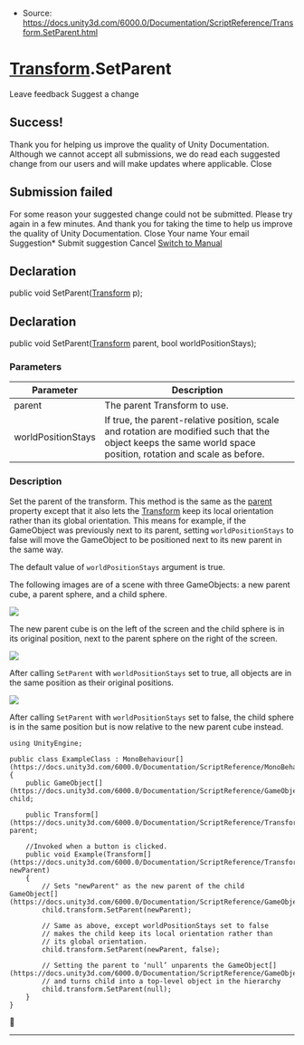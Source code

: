 * Source: https://docs.unity3d.com/6000.0/Documentation/ScriptReference/Transform.SetParent.html

#  [Transform](https://docs.unity3d.com/6000.0/Documentation/ScriptReference/Transform.html).SetParent
Leave feedback
Suggest a change
## Success!
Thank you for helping us improve the quality of Unity Documentation. Although we cannot accept all submissions, we do read each suggested change from our users and will make updates where applicable.
Close
## Submission failed
For some reason your suggested change could not be submitted. Please <a>try again</a> in a few minutes. And thank you for taking the time to help us improve the quality of Unity Documentation.
Close
Your name Your email Suggestion* Submit suggestion
Cancel
[Switch to Manual](https://docs.unity3d.com/6000.0/Documentation/Manual/class-Transform.html "Go to Transform Component in the Manual")
## Declaration
public void SetParent([Transform](https://docs.unity3d.com/6000.0/Documentation/ScriptReference/Transform.html) p); 
## Declaration
public void SetParent([Transform](https://docs.unity3d.com/6000.0/Documentation/ScriptReference/Transform.html) parent, bool worldPositionStays); 
### Parameters
Parameter | Description  
---|---  
parent | The parent Transform to use.  
worldPositionStays | If true, the parent-relative position, scale and rotation are modified such that the object keeps the same world space position, rotation and scale as before.  
### Description
Set the parent of the transform.
This method is the same as the [parent](https://docs.unity3d.com/6000.0/Documentation/ScriptReference/Transform-parent.html) property except that it also lets the [Transform](https://docs.unity3d.com/6000.0/Documentation/ScriptReference/Transform.html) keep its local orientation rather than its global orientation. This means for example, if the GameObject was previously next to its parent, setting `worldPositionStays` to false will move the GameObject to be positioned next to its new parent in the same way.  
  
The default value of `worldPositionStays` argument is true.  
  
The following images are of a scene with three GameObjects: a new parent cube, a parent sphere, and a child sphere.  
  
![](https://docs.unity3d.com/6000.0/Documentation/StaticFiles/ScriptRefImages/TransformSetParentOriginal.png)  
  
The new parent cube is on the left of the screen and the child sphere is in its original position, next to the parent sphere on the right of the screen.  
  
![](https://docs.unity3d.com/6000.0/Documentation/StaticFiles/ScriptRefImages/TransformSetParentWorldTrue.png)  
  
After calling `SetParent` with `worldPositionStays` set to true, all objects are in the same position as their original positions.  
  
![](https://docs.unity3d.com/6000.0/Documentation/StaticFiles/ScriptRefImages/TransformSetParentWorldFalse.png)  
  
After calling `SetParent` with `worldPositionStays` set to false, the child sphere is in the same position but is now relative to the new parent cube instead.  
  

```
using UnityEngine;  
  
public class ExampleClass : MonoBehaviour[](https://docs.unity3d.com/6000.0/Documentation/ScriptReference/MonoBehaviour.html)
{
    public GameObject[](https://docs.unity3d.com/6000.0/Documentation/ScriptReference/GameObject.html) child;  
  
    public Transform[](https://docs.unity3d.com/6000.0/Documentation/ScriptReference/Transform.html) parent;  
  
    //Invoked when a button is clicked.
    public void Example(Transform[](https://docs.unity3d.com/6000.0/Documentation/ScriptReference/Transform.html) newParent)
    {
        // Sets "newParent" as the new parent of the child GameObject[](https://docs.unity3d.com/6000.0/Documentation/ScriptReference/GameObject.html).
        child.transform.SetParent(newParent);  
  
        // Same as above, except worldPositionStays set to false
        // makes the child keep its local orientation rather than
        // its global orientation.
        child.transform.SetParent(newParent, false);  
  
        // Setting the parent to ‘null’ unparents the GameObject[](https://docs.unity3d.com/6000.0/Documentation/ScriptReference/GameObject.html)
        // and turns child into a top-level object in the hierarchy
        child.transform.SetParent(null);
    }
}

```

* * *
